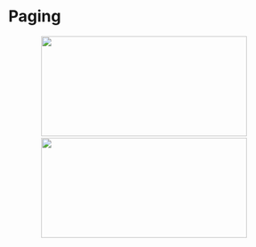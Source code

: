 # Paging

<div align="center">
<img src="docs/paging1.gif" width="370" height="180"/>&nbsp;&nbsp;&nbsp;&nbsp;
<img src="docs/paging2.gif" width="370" height="180"/>&nbsp;&nbsp;&nbsp;&nbsp;
</div>
